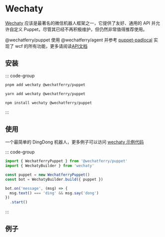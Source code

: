 # Wechaty

[Wechaty](https://wechaty.js.org) 应该是最著名的微信机器人框架之一，它提供了友好、通用的 API 并允许自定义 Puppet，尽管其已经不再积极维护，但仍然非常值得推荐使用。

@wechatferry/puppet 使用 @wechatferry/agent 并参考 [puppet-padlocal](https://github.com/wechaty/puppet-padlocal/) 实现了 wcf 的所有功能，更多请阅读[API文档](https://www.jsdocs.io/package/@wechatferry/puppet)

## 安装

::: code-group
  ```bash [pnpm]
  pnpm add wechaty @wechatferry/puppet
  ```
  ```bash [yarn]
  yarn add wechaty @wechatferry/puppet
  ```
  ```bash [npm]
  npm install wechaty @wechatferry/puppet
  ```
:::

## 使用

一个最简单的 DingDong 机器人，更多例子可以访问 [wechaty 示例代码](https://wechaty.gitbook.io/wechaty/v/zh/example)

::: code-group
```ts twoslash [index.ts]
import { WechatferryPuppet } from '@wechatferry/puppet'
import { WechatyBuilder } from 'wechaty'

const puppet = new WechatferryPuppet()
const bot = WechatyBuilder.build({ puppet })

bot.on('message', (msg) => {
  msg.text() === 'ding' && msg.say('dong')
})
  .start()
```
:::

## 例子
